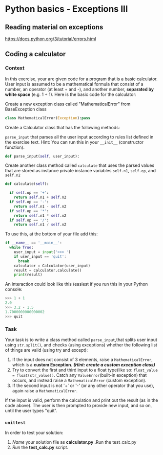 # Python basics - Exceptions III

## Reading material on exceptions

https://docs.python.org/3/tutorial/errors.html 

## Coding a calculator

### Context

In this exercise, your are given code for a program that is a basic calculator. User input is assumed to be a mathematical formula that consist of a number, an operator (at least + and -), and another number, **separated by white space** (e.g. 1 + 1). Here is the basic code for the calculator:


Create a new exception class called "MathematicalError" from BaseException class

```python
class MathematicalError(Exception):pass
```

Create a Calculator class that has the following methods:

`parse_input` that parses all the user input according to rules list defined in the exercise text. Hint: You can run this in your `__init__` (constructor function).

```python
def parse_input(self, user_input):
```


Create another class method called `calculate` that uses the parsed values that are stored as instance private instance variables `self.n1`, `self.op`, and `self.n2`

```python
def calculate(self):

  if self.op == '+':
    return self.n1 + self.n2
  if self.op == '-':
    return self.n1 - self.n2
  if self.op == '*':
    return self.n1 * self.n2
  if self.op == '/':
    return self.n1 / self.n2
```    

To use this, at the bottom of your file add this:

```python
if __name__ == '__main__':
  while True:
    user_input = input('>>> ')
    if user_input == 'quit':
      break
    calculator = Calculator(user_input)
    result = calculator.calculate()
    print(result)
```

An interaction could look like this (easiest if you run this in your Python console:

```python
>>> 1 + 1
2.0
>>> 3.2 - 1.5
1.7000000000000002
>>> quit
```

### Task

Your task is to write a class method called `parse_input`,that splits user input using `str.split()`, and checks (using exceptions) whether the following list of things are valid (using try and except):

1. If the input does not consist of 3 elements, raise a `MathematicalError`, which is a **custom Exception**. **_(Hint: create a custom exception class)_**
2. Try to convert the first and third input to a float type(like so: `float_value = float(str_value))`. Catch any `ValueError`(built-in exception) that occurs, and instead raise a `MathematicalError` (custom exception).
3. If the second input is not '+' or '-' (or any other operator that you use), again raise a `MathematicalError`.

If the input is valid, perform the calculation and print out the result (as in the code above). The user is then prompted to provide new input, and so on, until the user types "quit".

### ```unittest```

In order to test your solution:

1. *Name* your solution file as **calculator.py** .Run the test_calc.py
2. *Run* the **test_calc.py** script.
